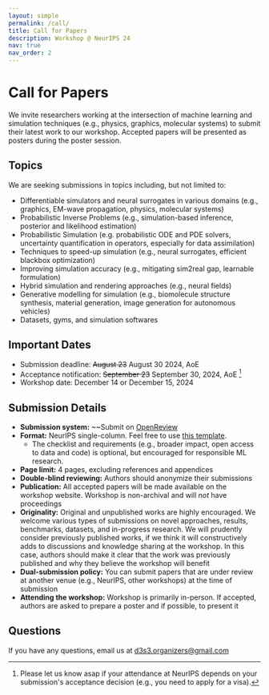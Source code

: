 ```yaml
---
layout: simple
permalink: /call/
title: Call for Papers
description: Workshop @ NeurIPS 24
nav: true
nav_order: 2
---
```


# Call for Papers

We invite researchers working at the intersection of machine learning and simulation techniques (e.g., physics, graphics, molecular systems) to submit their latest work to our workshop.
Accepted papers will be presented as posters during the poster session.

## Topics

We are seeking submissions in topics including, but not limited to:
  - Differentiable simulators and neural surrogates in various domains (e.g., graphics, EM-wave propagation, physics, molecular systems)
  - Probabilistic Inverse Problems (e.g., simulation-based inference, posterior and likelihood estimation)
  - Probabilistic Simulation (e.g. probabilistic ODE and PDE solvers, uncertainty quantification in operators, especially for data assimilation)
  - Techniques to speed-up simulation (e.g., neural surrogates, efficient blackbox optimization)
  - Improving simulation accuracy (e.g., mitigating sim2real gap, learnable formulation)
  - Hybrid simulation and rendering approaches (e.g., neural fields)
  - Generative modelling for simulation (e.g., biomolecule structure synthesis, material generation, image generation for autonomous vehicles)
  - Datasets, gyms, and simulation softwares

## Important Dates

- Submission deadline: ~~August 23~~ August 30 2024, AoE
- Acceptance notification: ~~September 23~~ September 30, 2024, AoE [^1]
- Workshop date: December 14 or December 15, 2024

[^1]: Please let us know asap if your attendance at NeurIPS depends on your submission's acceptance decision (e.g., you need to apply for a visa).

## Submission Details

- **Submission system:** ~~Submit on [OpenReview](https://openreview.net/group?id=NeurIPS.cc/2024/Workshop/D3S3)
- **Format:** NeurIPS single-column. Feel free to use [this template](https://github.com/d3s3workshop/d3s3workshop.github.io/blob/master/template/d3s3_neurips_2024.zip). 
  - The checklist and requirements (e.g., broader impact, open access to data and code) is optional, but encouraged for responsible ML research.
- **Page limit:** 4 pages, excluding references and appendices
- **Double-blind reviewing:** Authors should anonymize their submissions
- **Publication:** All accepted papers will be made available on the workshop website. Workshop is non-archival and will *not* have proceedings
- **Originality:** Original and unpublished works are highly encouraged. We welcome various types of submissions on novel approaches, results, benchmarks, datasets, and in-progress research. We will prudently consider previously published works, if we think it will constructively adds to discussions and knowledge sharing at the workshop. In this case, authors should make it clear that the work was previously published and why they believe the workshop will benefit
- **Dual-submission policy:** You can submit papers that are under review at another venue (e.g., NeurIPS, other workshops) at the time of submission
- **Attending the workshop:** Workshop is primarily in-person. If accepted, authors are asked to prepare a poster and if possible, to present it


## Questions

If you have any questions, email us at [d3s3.organizers@gmail.com](mailto:d3s3.organizers@gmail.com)